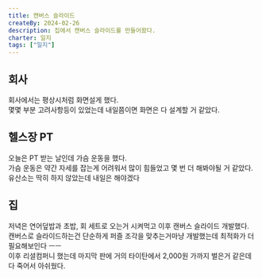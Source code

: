 ```yaml
---
title: 캔버스 슬라이드
createBy: 2024-02-26
description: 집에서 캔버스 슬라이드를 만들어왔다.
charter: 일지
tags: ["일지"]
---
```


## 회사

회사에서는 평상시처럼 화면설게 했다.  
몇몇 부분 고려사항등이 있었는데 내일쯤이면 화면은 다 설계할 거 같았다.

## 헬스장 PT

오늘은 PT 받는 날인데 가슴 운동을 했다.  
가슴 운동은 약간 자세를 잡는게 어려워서 많이 힘들었고 몇 번 더 해봐야될 거 같았다.  
유산소는 딱히 하지 않았는데 내일은 해야겠다

## 집

저녁은 연어덮밥과 초밥, 회 세트로 오는거 시켜먹고 이후 캔버스 슬라이드 개발했다.  
캔버스로 슬라이드하는건 단순하게 퍼즐 조각을 맞추는거마냥 개발했는데 최적화가 더 필요해보인다 ㅡㅡ  
이후 리셜컴퍼니 했는데 마지막 판에 거의 타이탄에서 2,000원 가까지 벌은거 같은데 다 죽어서 아쉬웠다.
